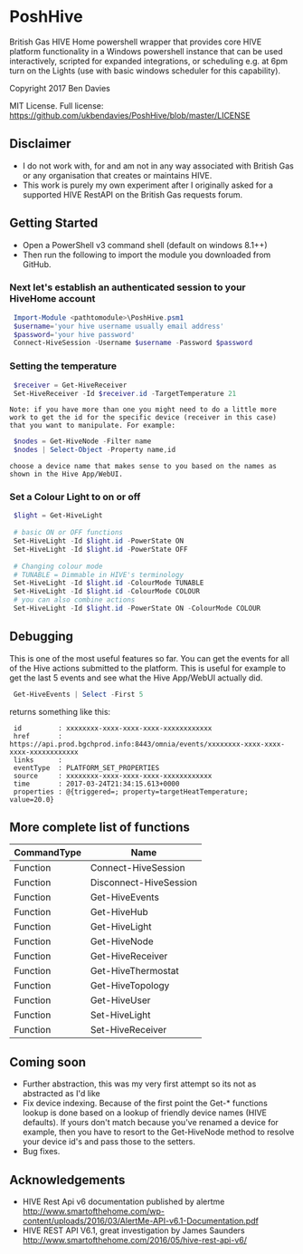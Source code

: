 # PoshHive
British Gas HIVE Home powershell wrapper that provides core HIVE platform functionality in a Windows powershell instance
that can be used interactively, scripted for expanded integrations, or scheduling e.g. at 6pm turn on the Lights (use with 
basic windows scheduler for this capability).

Copyright 2017 Ben Davies

MIT License. Full license: https://github.com/ukbendavies/PoshHive/blob/master/LICENSE

## Disclaimer
- I do not work with, for and am not in any way associated with British Gas or any organisation that creates or maintains HIVE. 
- This work is purely my own experiment after I originally asked for a supported HIVE RestAPI on the British Gas requests forum.

## Getting Started
- Open a PowerShell v3 command shell (default on windows 8.1++)
- Then run the following to import the module you downloaded from GitHub.
 
### Next let's establish an authenticated session to your HiveHome account
    
   ```powershell
    Import-Module <pathtomodule>\PoshHive.psm1
    $username='your hive username usually email address'
    $password='your hive password'
    Connect-HiveSession -Username $username -Password $password
   ```

### Setting the temperature

   ```powershell
    $receiver = Get-HiveReceiver
    Set-HiveReceiver -Id $receiver.id -TargetTemperature 21
   ```
    Note: if you have more than one you might need to do a little more 
    work to get the id for the specific device (receiver in this case) 
    that you want to manipulate. For example: 

   ```powershell
    $nodes = Get-HiveNode -Filter name
    $nodes | Select-Object -Property name,id
   ```
    choose a device name that makes sense to you based on the names as 
    shown in the Hive App/WebUI.


### Set a Colour Light to on or off

   ```powershell
    $light = Get-HiveLight
    
    # basic ON or OFF functions
    Set-HiveLight -Id $light.id -PowerState ON
    Set-HiveLight -Id $light.id -PowerState OFF
    
    # Changing colour mode
    # TUNABLE = Dimmable in HIVE's terminology
    Set-HiveLight -Id $light.id -ColourMode TUNABLE
    Set-HiveLight -Id $light.id -ColourMode COLOUR
    # you can also combine actions
    Set-HiveLight -Id $light.id -PowerState ON -ColourMode COLOUR
   ```

## Debugging

This is one of the most useful features so far. You can get the events
for all of the Hive actions submitted to the platform. This is useful for example
to get the last 5 events and see what the Hive App/WebUI actually did.

   ```powershell
    Get-HiveEvents | Select -First 5
   ```
   returns something like this:
   
   ```
    id         : xxxxxxxx-xxxx-xxxx-xxxx-xxxxxxxxxxxx
    href       : https://api.prod.bgchprod.info:8443/omnia/events/xxxxxxxx-xxxx-xxxx-xxxx-xxxxxxxxxxxx
    links      :
    eventType  : PLATFORM_SET_PROPERTIES
    source     : xxxxxxxx-xxxx-xxxx-xxxx-xxxxxxxxxxxx
    time       : 2017-03-24T21:34:15.613+0000
    properties : @{triggered=; property=targetHeatTemperature; value=20.0}
   ```

## More complete list of functions

CommandType | Name
--- | --- 
   Function |  Connect-HiveSession
   Function |  Disconnect-HiveSession
   Function |  Get-HiveEvents
   Function |  Get-HiveHub
   Function |  Get-HiveLight
   Function |  Get-HiveNode
   Function |  Get-HiveReceiver
   Function |  Get-HiveThermostat
   Function |  Get-HiveTopology
   Function |  Get-HiveUser
   Function |  Set-HiveLight
   Function |  Set-HiveReceiver

## Coming soon
- Further abstraction, this was my very first attempt so its not as abstracted as I'd like
- Fix device indexing. Because of the first point the Get-* functions lookup is done based 
  on a lookup of friendly device names (HIVE defaults). If yours don't match because you've
  renamed a device for example, then you have to resort to the Get-HiveNode method to resolve
  your device id's and pass those to the setters.
- Bug fixes.


## Acknowledgements
- HIVE Rest Api v6 documentation published by alertme
  http://www.smartofthehome.com/wp-content/uploads/2016/03/AlertMe-API-v6.1-Documentation.pdf
- HIVE REST API V6.1, great investigation by James Saunders
  http://www.smartofthehome.com/2016/05/hive-rest-api-v6/
